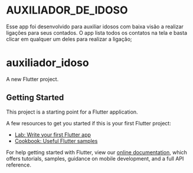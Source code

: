 # AUXILIADOR_DE_IDOSO
Esse app foi desenvolvido para auxiliar idosos com baixa visão a realizar ligações para seus contados. O app lista todos os contatos na tela e basta clicar em qualquer um deles para realizar a ligação;



# auxiliador_idoso

A new Flutter project.

## Getting Started

This project is a starting point for a Flutter application.

A few resources to get you started if this is your first Flutter project:

- [Lab: Write your first Flutter app](https://flutter.dev/docs/get-started/codelab)
- [Cookbook: Useful Flutter samples](https://flutter.dev/docs/cookbook)

For help getting started with Flutter, view our
[online documentation](https://flutter.dev/docs), which offers tutorials,
samples, guidance on mobile development, and a full API reference.
